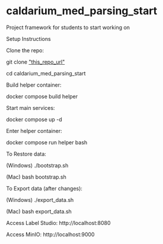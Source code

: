 # caldarium_med_parsing_start
Project framework for students to start working on

Setup Instructions

Clone the repo:

git clone ["this_repo_url"](https://github.com/j-sh-park/caldarium_med_parsing_start/)

cd caldarium_med_parsing_start


Build helper container:

docker compose build helper


Start main services:

docker compose up -d


Enter helper container:

docker compose run helper bash


To Restore data:

(Windows)
./bootstrap.sh

(Mac)
bash bootstrap.sh

To Export data (after changes):

(Windows)
./export_data.sh

(Mac)
bash export_data.sh

Access Label Studio: http://localhost:8080

Access MinIO: http://localhost:9000
